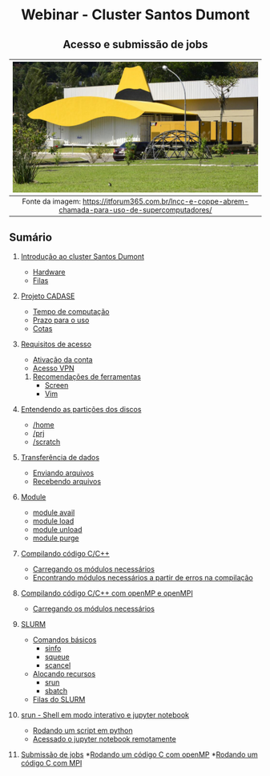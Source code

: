 <h1 align="center"> Webinar - Cluster Santos Dumont </h1>
<h2 align="center"> Acesso e submissão de jobs </h2>
   
| ![Santos Dumont](sd.jpg) | 
|:--:| 
| Fonte da imagem: https://itforum365.com.br/lncc-e-coppe-abrem-chamada-para-uso-de-supercomputadores/ |

## Sumário
1. [Introdução ao cluster Santos Dumont](#introducao)
    * [Hardware](#hardware)
    * [Filas](#filas)
    
1. [Projeto CADASE](#cadase)
    * [Tempo de computação](#tempo)
    * [Prazo para o uso](#prazo)
    * [Cotas](#cotas)
    
1. [Requisitos de acesso](#requisitos)
    * [Ativação da conta](#ativacao)
    * [Acesso VPN](#acesso)
    1. [Recomendações de ferramentas](#recomendacoes)
        * [Screen](#screen)
        * [Vim](#editor)

1. [Entendendo as partições dos discos](#particoes)
    * [/home](#home)
    * [/prj](#prj)
    * [/scratch](#scracth)

1. [Transferência de dados](#transferencia)
    * [Enviando arquivos](#envio)
    * [Recebendo arquivos](#recebimento)

1. [Module](#module)
    * [module avail](#)
    * [module load](#)
    * [module unload](#)
    * [module purge](#)

1. [Compilando código C/C++](#)
    * [Carregando os módulos necessários](#)
    * [Encontrando módulos necessários a partir de erros na compilação](#)

1. [Compilando código C/C++ com openMP e openMPI](#)
    * [Carregando os módulos necessários](#)

1. [SLURM](#)
    * [Comandos básicos](#)
        * [sinfo](#)
        * [squeue](#)
        * [scancel](#)
    * [Alocando recursos](#)
        * [srun](#)
        * [sbatch](#)
    * [Filas do SLURM](#)
    
1. [srun - Shell em modo interativo e jupyter notebook](#)
    * [Rodando um script em python](#)
    * [Acessado o jupyter notebook remotamente](#)
  
1. [Submissão de jobs](#)
    *[Rodando um código C com openMP](#)
    *[Rodando um código C com MPI](#)
